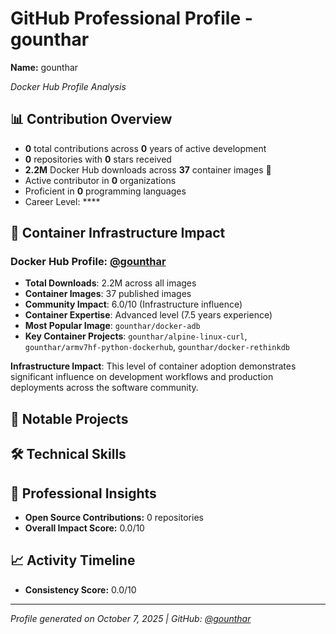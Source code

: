 # GitHub Professional Profile - gounthar

**Name:** gounthar

*Docker Hub Profile Analysis*

## 📊 Contribution Overview

- **0** total contributions across **0** years of active development
- **0** repositories with **0** stars received
- **2.2M** Docker Hub downloads across **37** container images 🐳
- Active contributor in **0** organizations
- Proficient in **0** programming languages
- Career Level: ****

## 🐳 Container Infrastructure Impact

### Docker Hub Profile: [@gounthar](https://hub.docker.com/u/gounthar)

- **Total Downloads**: 2.2M across all images
- **Container Images**: 37 published images
- **Community Impact**: 6.0/10 (Infrastructure influence)
- **Container Expertise**: Advanced level (7.5 years experience)
- **Most Popular Image**: `gounthar/docker-adb`
- **Key Container Projects**: `gounthar/alpine-linux-curl`, `gounthar/armv7hf-python-dockerhub`, `gounthar/docker-rethinkdb`

**Infrastructure Impact**: This level of container adoption demonstrates significant influence on development workflows and production deployments across the software community.

## 💼 Notable Projects

## 🛠 Technical Skills

## 🤝 Professional Insights

- **Open Source Contributions:** 0 repositories
- **Overall Impact Score:** 0.0/10

## 📈 Activity Timeline

- **Consistency Score:** 0.0/10

---
*Profile generated on October 7, 2025 | GitHub: [@gounthar](https://github.com/gounthar)*
